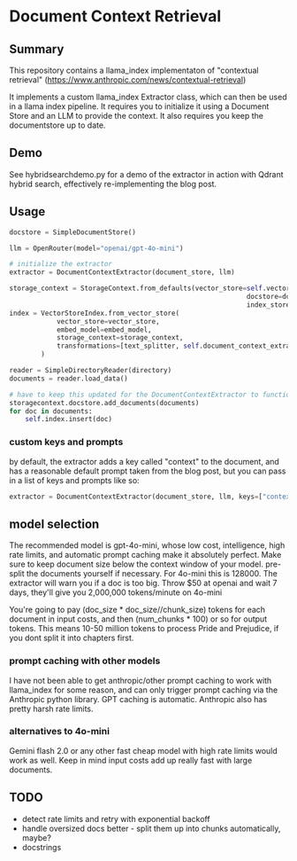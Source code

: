 # Document Context Retrieval

## Summary

This repository contains a llama_index implementaton of "contextual retrieval" (https://www.anthropic.com/news/contextual-retrieval)

It implements a custom llama_index Extractor class, which can then be used in a llama index pipeline. It requires you to initialize it using a Document Store and an LLM to provide the context. It also requires you keep the documentstore up to date. 

## Demo

See hybridsearchdemo.py for a demo of the extractor in action with Qdrant hybrid search, effectively re-implementing the blog post.

## Usage

```python
docstore = SimpleDocumentStore()

llm = OpenRouter(model="openai/gpt-4o-mini")

# initialize the extractor
extractor = DocumentContextExtractor(document_store, llm)

storage_context = StorageContext.from_defaults(vector_store=self.vector_store,
                                                            docstore=docstore,
                                                            index_store=index_store)
index = VectorStoreIndex.from_vector_store(
            vector_store=vector_store,
            embed_model=embed_model,
            storage_context=storage_context,
            transformations=[text_splitter, self.document_context_extractor]
        )

reader = SimpleDirectoryReader(directory)
documents = reader.load_data()

# have to keep this updated for the DocumentContextExtractor to function.
storagecontext.docstore.add_documents(documents)
for doc in documents:
    self.index.insert(doc)
```

### custom keys and prompts

by default, the extractor adds a key called "context" to the document, and has a reasonable default prompt taken from the blog post, 
but you can pass in a list of keys and prompts like so:

```python
extractor = DocumentContextExtractor(document_store, llm, keys=["context", "title"], prompts=["Give the document context", "Provide a chunk title"])
```

## model selection
The recommended model is gpt-4o-mini, whose low cost, intelligence, high rate limits, and automatic prompt caching make it absolutely perfect.
Make sure to keep document size below the context window of your model. pre-split the documents yourself if necessary. For 4o-mini this is 128000. The extractor will warn you if a doc is too big.
Throw $50 at openai and wait 7 days, they'll give you 2,000,000 tokens/minute on 4o-mini

You're going to pay (doc_size * doc_size//chunk_size) tokens for each document in input costs, and then (num_chunks * 100) or so for output tokens.
This means 10-50 million tokens to process Pride and Prejudice, if you dont split it into chapters first.

### prompt caching with other models
I have not been able to get anthropic/other prompt caching to work with llama_index for some reason, and can only trigger prompt caching via the Anthropic python library. GPT caching is automatic.
Anthropic also has pretty harsh rate limits. 

### alternatives to 4o-mini
Gemini flash 2.0 or any other fast cheap model with high rate limits would work as well.
Keep in mind input costs add up really fast with large documents.

## TODO

- detect rate limits and retry with exponential backoff
- handle oversized docs better - split them up into chunks automatically, maybe?
- docstrings
